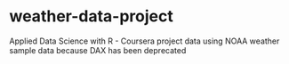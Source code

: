 # weather-data-project
Applied Data Science with R - Coursera project data using NOAA weather sample data because DAX has been deprecated
